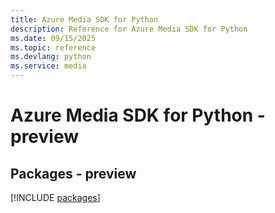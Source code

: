 ```yaml
---
title: Azure Media SDK for Python
description: Reference for Azure Media SDK for Python
ms.date: 09/15/2025
ms.topic: reference
ms.devlang: python
ms.service: media
---
```

# Azure Media SDK for Python - preview
## Packages - preview
[!INCLUDE [packages](media-index.md)]